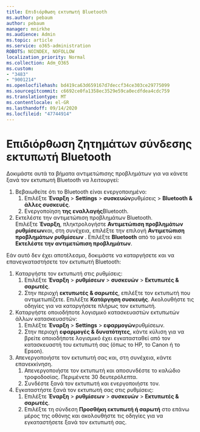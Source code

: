 ```yaml
---
title: Επιδιόρθωση εκτυπωτή Bluetooth
ms.author: pebaum
author: pebaum
manager: mnirkhe
ms.audience: Admin
ms.topic: article
ms.service: o365-administration
ROBOTS: NOINDEX, NOFOLLOW
localization_priority: Normal
ms.collection: Adm_O365
ms.custom:
- "3483"
- "9001214"
ms.openlocfilehash: bd419ca63d659167d7deccf34ce303ce29775099
ms.sourcegitcommit: c6692ce0fa1358ec3529e59ca0ecdfdea4cdc759
ms.translationtype: MT
ms.contentlocale: el-GR
ms.lasthandoff: 09/14/2020
ms.locfileid: "47744914"
---
```

# <a name="fix-bluetooth-printer-connection-issues"></a>Επιδιόρθωση ζητημάτων σύνδεσης εκτυπωτή Bluetooth

Δοκιμάστε αυτά τα βήματα αντιμετώπισης προβλημάτων για να κάνετε ξανά τον εκτυπωτή Bluetooth να λειτουργεί:


1. Βεβαιωθείτε ότι το Bluetooth είναι ενεργοποιημένο:
    1. Επιλέξτε **Έναρξη**  >  **Settings**  >  **συσκευών**ρυθμίσεις  >  **Bluetooth & άλλες συσκευές**.
    2. Ενεργοποίηση **της εναλλαγής**Bluetooth.
2. Εκτελέστε την αντιμετώπιση προβλημάτων Bluetooth. <br>
    Επιλέξτε **Έναρξη**, πληκτρολογήστε **Αντιμετώπιση προβλημάτων ρυθμίσεων**και, στη συνέχεια, επιλέξτε την επιλογή **Αντιμετώπιση προβλημάτων ρυθμίσεων** . Επιλέξτε **Bluetooth** από το μενού και **Εκτελέστε την αντιμετώπιση προβλημάτων**.

Εάν αυτό δεν έχει αποτέλεσμα, δοκιμάστε να καταργήσετε και να επανεγκαταστήσετε τον εκτυπωτή Bluetooth:

1. Καταργήστε τον εκτυπωτή στις ρυθμίσεις:
    1. Επιλέξτε **Έναρξη**  >  **ρυθμίσεων**  >  **συσκευών**  >  **Εκτυπωτές & σαρωτές**.
    2. Στην περιοχή **εκτυπωτές & σαρωτές**, επιλέξτε τον εκτυπωτή που αντιμετωπίζετε. Επιλέξτε **Κατάργηση συσκευής**. Ακολουθήστε τις οδηγίες για να καταργήσετε πλήρως τον εκτυπωτή.
2. Καταργήστε οποιοδήποτε λογισμικό κατασκευαστών εκτυπωτών άλλων κατασκευαστών:
    1. Επιλέξτε **Έναρξη**  >  **Settings**  >  **εφαρμογών**ρυθμίσεων.
    2. Στην περιοχή **εφαρμογές & δυνατότητες**, κάντε κύλιση για να βρείτε οποιοδήποτε λογισμικό έχει εγκατασταθεί από τον κατασκευαστή του εκτυπωτή σας (όπως το HP, το Canon ή το Epson).
3. Απενεργοποιήστε τον εκτυπωτή σας και, στη συνέχεια, κάντε επανεκκίνηση.
   1. Απενεργοποιήστε τον εκτυπωτή και αποσυνδέστε το καλώδιο τροφοδοσίας. Περιμένετε 30 δευτερόλεπτα. 
   2. Συνδέστε ξανά τον εκτυπωτή και ενεργοποιήστε τον.
4. Εγκαταστήστε ξανά τον εκτυπωτή σας στις ρυθμίσεις:
    1. Επιλέξτε **Έναρξη**  >  **ρυθμίσεων**  >  **συσκευών**  >  **Εκτυπωτές & σαρωτές**.
    2. Επιλέξτε τη σύνδεση **Προσθήκη εκτυπωτή ή σαρωτή** στο επάνω μέρος της οθόνης και ακολουθήστε τις οδηγίες για να εγκαταστήσετε ξανά τον εκτυπωτή σας.
